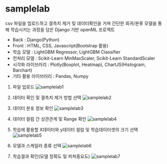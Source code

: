# samplelab
csv 파일을 업로드하고 결측치 제거 및 데이터확인을 거쳐 간단한 회귀/분류 모델을 통해 학습시키는 과정을 담은 Django 기반 openML 프로젝트

- Back : Django(Python)
- Front : HTML, CSS, Javascript(Bootstrap 활용)
- 학습 모델 : LightGBM Regressor, LightGBM Classifier
- 전처리 모델 : Scikit-Learn MinMaxScaler, Scikit-Learn StandardScaler
- 시각화 라이브러리 : Plotly(Boxplot, Heatmap), ChartJS(Histogram, Barchart)
- 기타 활용 라이브러리 : Pandas, Numpy

1) 파일 업로드
![samplelab1](https://user-images.githubusercontent.com/73330542/121796508-78be7900-cc54-11eb-916f-e76f2360890c.jpg)

2) 데이터 확인 및 결측치 제거 방법 선택
![samplelab2](https://user-images.githubusercontent.com/73330542/121796515-7bb96980-cc54-11eb-97d5-1a90ca038c3e.jpg)

3) 데이터 분포 정보 확인
![samplelab3](https://user-images.githubusercontent.com/73330542/121796514-7b20d300-cc54-11eb-8226-ba287d0d65d9.jpg)

4) 데이터 컬럼 간 상관관계 및 Range 확인
![samplelab4](https://user-images.githubusercontent.com/73330542/121796513-7b20d300-cc54-11eb-8e17-7341ef83cf5d.jpg)

5) 학습에 활용할 X데이터와 y데이터 컬럼 및 학습데이터셋의 크기 선택
![samplelab5](https://user-images.githubusercontent.com/73330542/121796512-7a883c80-cc54-11eb-81f7-f3889d330570.jpg)

6) 모델과 스케일러 종류 선택
![samplelab6](https://user-images.githubusercontent.com/73330542/121796510-7a883c80-cc54-11eb-92ae-b8a2d0030849.jpg)

7) 학습결과 확인(모델 정확도 및 피쳐중요도)
![samplelab7](https://user-images.githubusercontent.com/73330542/121796509-79efa600-cc54-11eb-89c5-8dd44e89ec87.jpg)




